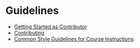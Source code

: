 # Guidelines

* [Getting Started as Contributor][1]
* [Contributing][2]
* [Common Style Guidelines for Course Instructions][3]

[1]: GettingStarted.md
[2]: Contibuting.md
[3]: Style.md